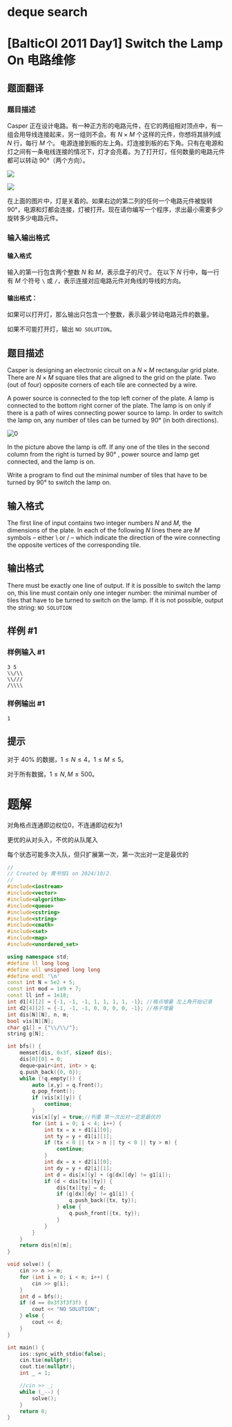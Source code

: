 # deque search

# [BalticOI 2011 Day1] Switch the Lamp On 电路维修

## 题面翻译

### 题目描述
Casper 正在设计电路。有一种正方形的电路元件，在它的两组相对顶点中，有一组会用导线连接起来，另一组则不会。有 $N\times M$ 个这样的元件，你想将其排列成 $N$ 行，每行 $M$ 个。 电源连接到板的左上角。灯连接到板的右下角。只有在电源和灯之间有一条电线连接的情况下，灯才会亮着。为了打开灯，任何数量的电路元件都可以转动 90°（两个方向）。

![](https://cdn.luogu.com.cn/upload/pic/1286.png)

![](https://cdn.luogu.com.cn/upload/pic/1285.png)

在上面的图片中，灯是关着的。如果右边的第二列的任何一个电路元件被旋转 90°，电源和灯都会连接，灯被打开。现在请你编写一个程序，求出最小需要多少旋转多少电路元件。

### 输入输出格式

#### 输入格式
输入的第一行包含两个整数 $N$ 和 $M$，表示盘子的尺寸。 在以下 $N$ 行中，每一行有 $M$ 个符号 `\` 或 `/`，表示连接对应电路元件对角线的导线的方向。
#### 输出格式：
如果可以打开灯，那么输出只包含一个整数，表示最少转动电路元件的数量。

如果不可能打开灯，输出 `NO SOLUTION`。

## 题目描述

Casper is designing an electronic circuit on a $N \times M$ rectangular grid plate. There are $N \times M$ square tiles that are aligned to the grid on the plate. Two (out of four) opposite corners of each tile are connected by a wire.

A power source is connected to the top left corner of the plate. A lamp is connected to the bottom right corner of the plate. The lamp is on only if there is a path of wires connecting power source to lamp. In order to switch the lamp on, any number of tiles can be turned by 90° (in both directions).

![0](http://ruanx.pw/bzojch/file/2346_0.jpg)

In the picture above the lamp is off. If any one of the tiles in the second column from the right is turned by 90° , power source and lamp get connected, and the lamp is on.

Write a program to find out the minimal number of tiles that have to be turned by 90° to switch the lamp on.

## 输入格式

The first line of input contains two integer numbers $N$ and $M$, the dimensions of the plate. In each of the following $N$ lines there are $M$ symbols – either \ or / – which indicate the direction of the wire connecting the opposite vertices of the corresponding tile.

## 输出格式

There must be exactly one line of output. If it is possible to switch the lamp on, this line must contain only one integer number: the minimal number of tiles that have to be turned to switch on the lamp. If it is not possible, output the string: ``NO SOLUTION``

## 样例 #1

### 样例输入 #1

```
3 5
\\/\\
\\///
/\\\\
```

### 样例输出 #1

```
1
```

## 提示

对于 $40\%$ 的数据，$1 \le N \le 4$，$1 \le M \le 5$。

对于所有数据，$1 \le N,M \le 500$。

# 题解

对角格点连通即边权位0，不连通即边权为1

更优的从对头入，不优的从队尾入

每个状态可能多次入队，但只扩展第一次，第一次出对一定是最优的

```c++
//
// Created by 黄书恒1 on 2024/10/2.
//
#include<iostream>
#include<vector>
#include<algorithm>
#include<queue>
#include<cstring>
#include<string>
#include<cmath>
#include<set>
#include<map>
#include<unordered_set>

using namespace std;
#define ll long long
#define ull unsigned long long
#define endl '\n'
const int N = 5e2 + 5;
const int mod = 1e9 + 7;
const ll inf = 1e18;
int d1[4][2] = {-1, -1, -1, 1, 1, 1, 1, -1}; //格点增量 左上角开始记录
int d2[4][2] = {-1, -1, -1, 0, 0, 0, 0, -1}; //格子增量
int dis[N][N], n, m;
bool vis[N][N];
char g1[] = {"\\/\\/"};
string g[N];

int bfs() {
    memset(dis, 0x3f, sizeof dis);
    dis[0][0] = 0;
    deque<pair<int, int> > q;
    q.push_back({0, 0});
    while (!q.empty()) {
        auto [x,y] = q.front();
        q.pop_front();
        if (vis[x][y]) {
            continue;
        }
        vis[x][y] = true;//判重 第一次出对一定是最优的
        for (int i = 0; i < 4; i++) {
            int tx = x + d1[i][0];
            int ty = y + d1[i][1];
            if (tx < 0 || tx > n || ty < 0 || ty > m) {
                continue;
            }
            int dx = x + d2[i][0];
            int dy = y + d2[i][1];
            int d = dis[x][y] + (g[dx][dy] != g1[i]);
            if (d < dis[tx][ty]) {
                dis[tx][ty] = d;
                if (g[dx][dy] != g1[i]) {
                    q.push_back({tx, ty});
                } else {
                    q.push_front({tx, ty});
                }
            }
        }
    }
    return dis[n][m];
}

void solve() {
    cin >> n >> m;
    for (int i = 0; i < n; i++) {
        cin >> g[i];
    }
    int d = bfs();
    if (d == 0x3f3f3f3f) {
        cout << "NO SOLUTION";
    } else {
        cout << d;
    }
}

int main() {
    ios::sync_with_stdio(false);
    cin.tie(nullptr);
    cout.tie(nullptr);
    int _ = 1;

    //cin >> _;
    while (_--) {
        solve();
    }
    return 0;
}

```

